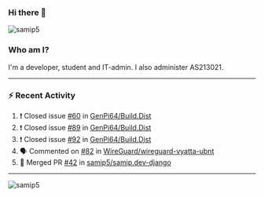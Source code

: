 ### Hi there 👋

<img src="https://komarev.com/ghpvc/?username=samip5&style=flat-square" alt="samip5" />

### Who am I?
I'm a developer, student and IT-admin. I also administer AS213021.

---
### :zap: Recent Activity
<!--START_SECTION:activity-->
1. ❗️ Closed issue [#60](https://github.com/GenPi64/Build.Dist/issues/60) in [GenPi64/Build.Dist](https://github.com/GenPi64/Build.Dist)
2. ❗️ Closed issue [#89](https://github.com/GenPi64/Build.Dist/issues/89) in [GenPi64/Build.Dist](https://github.com/GenPi64/Build.Dist)
3. ❗️ Closed issue [#92](https://github.com/GenPi64/Build.Dist/issues/92) in [GenPi64/Build.Dist](https://github.com/GenPi64/Build.Dist)
4. 🗣 Commented on [#82](https://github.com/WireGuard/wireguard-vyatta-ubnt/issues/82) in [WireGuard/wireguard-vyatta-ubnt](https://github.com/WireGuard/wireguard-vyatta-ubnt)
5. 🎉 Merged PR [#42](https://github.com/samip5/samip.dev-django/pull/42) in [samip5/samip.dev-django](https://github.com/samip5/samip.dev-django)
<!--END_SECTION:activity-->
---

<img align="center" src="https://github-readme-stats.vercel.app/api?username=samip5&show_icons=true" alt="samip5" />
